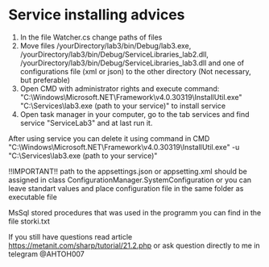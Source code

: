 # Service installing advices

1. In the file Watcher.cs change paths of files 
2. Move files /yourDirectory/lab3/bin/Debug/lab3.exe, /yourDirectory/lab3/bin/Debug/ServiceLibraries_lab2.dll, /yourDirectory/lab3/bin/Debug/ServiceLibraries_lab3.dll and one of configurations file (xml or json) to the other directory (Not necessary, but preferable)
3. Open CMD with administrator rights and execute command: 
"C:\Windows\Microsoft.NET\Framework\v4.0.30319\InstallUtil.exe" "C:\Services\lab3.exe (path to your service)"
to install service
4. Open task manager in your computer, go to the tab services and find service "ServiceLab3" and at last run it.


After using service you can delete it using command in CMD
"C:\Windows\Microsoft.NET\Framework\v4.0.30319\InstallUtil.exe" -u "C:\Services\lab3.exe (path to your service)"

!!IMPORTANT!! path to the appsettings.json or appsetting.xml should be assigned in class ConfigurationManager.SystemConfiguration or you can leave standart values and place configuration file in the same folder as executable file

MsSql stored procedures that was used in the programm you can find in the file storki.txt

If you still have questions read article https://metanit.com/sharp/tutorial/21.2.php 
or ask question directly to me in telegram @AHTOH007
